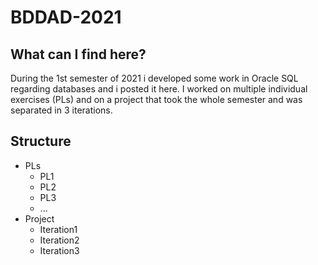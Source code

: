 # BDDAD-2021

## What can I find here?

During the 1st semester of 2021 i developed some work in Oracle SQL regarding databases and i posted it here. I worked on multiple individual exercises (PLs) and on a project that took the whole semester and was separated in 3 iterations.

## Structure
- PLs
    - PL1
    - PL2
    - PL3
    - ...
- Project
    - Iteration1
    - Iteration2
    - Iteration3